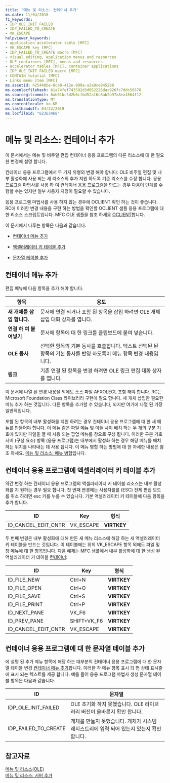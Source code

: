 ```yaml
---
title: '메뉴 및 리소스: 컨테이너 추가'
ms.date: 11/04/2016
f1_keywords:
- IDP_OLE_INIT_FAILED
- IDP_FAILED_TO_CREATE
- VK_ESCAPE
helpviewer_keywords:
- application accelerator table [MFC]
- VK_ESCAPE key [MFC]
- IDP_FAILED_TO_CREATE macro [MFC]
- visual editing, application menus and resources
- OLE containers [MFC], menus and resources
- accelerator tables [MFC], container applications
- IDP_OLE_INIT_FAILED macro [MFC]
- CONTAIN tutorial [MFC]
- Links menu item [MFC]
ms.assetid: 425448be-8ca0-412e-909a-a3a9ce845288
ms.openlocfilehash: b1a74fef743592d3d052226dac926fc7ddc58578
ms.sourcegitcommit: 0ab61bc3d2b6cfbd52a16c6ab2b97a8ea1864f12
ms.translationtype: MT
ms.contentlocale: ko-KR
ms.lasthandoff: 04/23/2019
ms.locfileid: "62363468"
---
```

# <a name="menus-and-resources-container-additions"></a>메뉴 및 리소스: 컨테이너 추가

이 문서에서는 메뉴 및 비주얼 편집 컨테이너 응용 프로그램의 다른 리소스에 대 한 필요한 변경에 설명 합니다.

컨테이너 응용 프로그램에서 두 가지 유형의 변경 해야 합니다: OLE 비주얼 편집 및 내부 활성화에 사용 되는 새 리소스의 추가 지원 하도록 기존 리소스를 수정 합니다. 응용 프로그램 마법사를 사용 하 여 컨테이너 응용 프로그램을 만드는 경우 다음이 단계를 수행할 수는 있지만 일부 사용자 지정이 필요할 수 있습니다.

응용 프로그램 마법사를 사용 하지 않는 경우에 OCLIENT 확인 하는 것이 좋습니다. RC에 이러한 변경 내용을 구현 하는 방법을 확인할 OCLIENT 샘플 응용 프로그램에 대 한 리소스 스크립트입니다. MFC OLE 샘플을 참조 하세요 [OCLIENT](../overview/visual-cpp-samples.md)합니다.

이 문서에서 다루는 항목은 다음과 같습니다.

- [컨테이너 메뉴 추가](#_core_container_menu_additions)

- [액셀러레이터 키 테이블 추가](#_core_container_application_accelerator_table_additions)

- [문자열 테이블 추가](#_core_string_table_additions_for_container_applications)

##  <a name="_core_container_menu_additions"></a> 컨테이너 메뉴 추가

편집 메뉴에 다음 항목을 추가 해야 합니다.

|항목|용도|
|----------|-------------|
|**새 개체를 삽입 합니다.**|문서에 연결 되거나 포함 된 항목을 삽입 하려면 OLE 개체 삽입 대화 상자를 엽니다.|
|**연결 하 여 붙여넣기**|문서에 항목에 대 한 링크를 클립보드에 붙여 넣습니다.|
|**OLE 동사**|선택한 항목의 기본 동사를 호출합니다. 텍스트 선택된 된 항목의 기본 동사를 반영 하도록이 메뉴 항목 변경 내용입니다.|
|**링크**|기존 연결 된 항목을 변경 하려면 OLE 링크 편집 대화 상자를 엽니다.|

이 문서에 나열 된 변경 내용을 외에도 소스 파일 AFXOLECL 포함 해야 합니다. RC는 Microsoft Foundation Class 라이브러리 구현에 필요 합니다. 새 개체 삽입만 필요한 메뉴 추가 하는 것입니다. 다른 항목을 추가할 수 있습니다, 되지만 여기에 나열 된 가장 일반적입니다.

포함 된 항목의 내부 활성화를 지원 하려는 경우 컨테이너 응용 프로그램에 대 한 새 메뉴를 만들어야 합니다. 이 메뉴 같은 파일 메뉴 및 이들 사이 배치 하는 두 개의 구분 기호에 있지만 파일을 열 때 사용 되는 팝업 메뉴를 창으로 구성 됩니다. 이러한 구분 기호 서버 (구성 요소) 항목 (응용 프로그램)는 내부에서 활성화 하는 경우 해당 메뉴를 배치 하는 위치를 나타내는 데 사용 됩니다. 이 메뉴 병합 하는 방법에 대 한 자세한 내용은 참조 하세요. [메뉴 및 리소스: 메뉴 병합](../mfc/menus-and-resources-menu-merging.md)입니다.

##  <a name="_core_container_application_accelerator_table_additions"></a> 컨테이너 응용 프로그램에 액셀러레이터 키 테이블 추가

약간 변경 하는 컨테이너 응용 프로그램의 액셀러레이터 키 테이블 리소스는 내부 활성화를 지 원하는 경우 필요 합니다. 첫 번째 변경에는 사용자를를 (ESC) 전체 편집 모드를 취소 하려면 esc 키를 누를 수 있습니다. 기본 액셀러레이터 키 테이블에 다음 항목을 추가 합니다.

|ID|Key|형식|
|--------|---------|----------|
|ID_CANCEL_EDIT_CNTR|VK_ESCAPE|**VIRTKEY**|

두 번째 변경은 내부 활성화에 대해 만든 새 메뉴 리소스에 해당 하는 새 액셀러레이터 키 테이블을 만드는 것입니다. 이 테이블에는 위의 VK_ESCAPE 항목 외에도 파일 및 창 메뉴에 대 한 항목입니다. 다음 예제는 MFC 샘플에서 내부 활성화에 대 한 생성 된 액셀러레이터 키 테이블 [컨테이너](../overview/visual-cpp-samples.md):

|ID|Key|형식|
|--------|---------|----------|
|ID_FILE_NEW|Ctrl+N|**VIRTKEY**|
|ID_FILE_OPEN|Ctrl+O|**VIRTKEY**|
|ID_FILE_SAVE|Ctrl+S|**VIRTKEY**|
|ID_FILE_PRINT|Ctrl+P|**VIRTKEY**|
|ID_NEXT_PANE|VK_F6|**VIRTKEY**|
|ID_PREV_PANE|SHIFT+VK_F6|**VIRTKEY**|
|ID_CANCEL_EDIT_CNTR|VK_ESCAPE|**VIRTKEY**|

##  <a name="_core_string_table_additions_for_container_applications"></a> 컨테이너 응용 프로그램에 대 한 문자열 테이블 추가

에 설명 된 추가 메뉴 항목에 해당 하는 대부분의 컨테이너 응용 프로그램에 대 한 문자열 테이블 변경 [컨테이너 메뉴 추가](#_core_container_menu_additions)합니다. 이러한 각 메뉴 항목 표시 되 면 상태 표시줄에 표시 되는 텍스트를 제공 합니다. 예를 들어 응용 프로그램 마법사 생성 문자열 테이블 항목은 다음과 같습니다.

|ID|문자열|
|--------|------------|
|IDP_OLE_INIT_FAILED|OLE 초기화 하지 못했습니다. OLE 라이브러리 버전이 올바른지 확인 합니다.|
|IDP_FAILED_TO_CREATE|개체를 만들지 못했습니다. 개체가 시스템 레지스트리에 입력 되어 있는지 있는지 확인 합니다.|

## <a name="see-also"></a>참고자료

[메뉴 및 리소스(OLE)](../mfc/menus-and-resources-ole.md)<br/>
[메뉴 및 리소스: 서버 추가](../mfc/menus-and-resources-server-additions.md)

